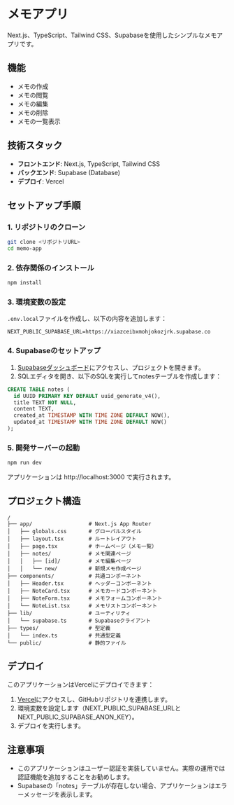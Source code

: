 # メモアプリ

Next.js、TypeScript、Tailwind CSS、Supabaseを使用したシンプルなメモアプリです。

## 機能

- メモの作成
- メモの閲覧
- メモの編集
- メモの削除
- メモの一覧表示

## 技術スタック

- **フロントエンド**: Next.js, TypeScript, Tailwind CSS
- **バックエンド**: Supabase (Database)
- **デプロイ**: Vercel

## セットアップ手順

### 1. リポジトリのクローン

```bash
git clone <リポジトリURL>
cd memo-app
```

### 2. 依存関係のインストール

```bash
npm install
```

### 3. 環境変数の設定

`.env.local`ファイルを作成し、以下の内容を追加します：

```
NEXT_PUBLIC_SUPABASE_URL=https://xiazceibxmohjokozjrk.supabase.co
```

### 4. Supabaseのセットアップ

1. [Supabaseダッシュボード](https://app.supabase.io/)にアクセスし、プロジェクトを開きます。
2. SQLエディタを開き、以下のSQLを実行してnotesテーブルを作成します：

```sql
CREATE TABLE notes (
  id UUID PRIMARY KEY DEFAULT uuid_generate_v4(),
  title TEXT NOT NULL,
  content TEXT,
  created_at TIMESTAMP WITH TIME ZONE DEFAULT NOW(),
  updated_at TIMESTAMP WITH TIME ZONE DEFAULT NOW()
);
```

### 5. 開発サーバーの起動

```bash
npm run dev
```

アプリケーションは http://localhost:3000 で実行されます。

## プロジェクト構造

```
/
├── app/                  # Next.js App Router
│   ├── globals.css       # グローバルスタイル
│   ├── layout.tsx        # ルートレイアウト
│   ├── page.tsx          # ホームページ（メモ一覧）
│   ├── notes/            # メモ関連ページ
│   │   ├── [id]/         # メモ編集ページ
│   │   └── new/          # 新規メモ作成ページ
├── components/           # 共通コンポーネント
│   ├── Header.tsx        # ヘッダーコンポーネント
│   ├── NoteCard.tsx      # メモカードコンポーネント
│   ├── NoteForm.tsx      # メモフォームコンポーネント
│   └── NoteList.tsx      # メモリストコンポーネント
├── lib/                  # ユーティリティ
│   └── supabase.ts       # Supabaseクライアント
├── types/                # 型定義
│   └── index.ts          # 共通型定義
└── public/               # 静的ファイル
```

## デプロイ

このアプリケーションはVercelにデプロイできます：

1. [Vercel](https://vercel.com)にアクセスし、GitHubリポジトリを連携します。
2. 環境変数を設定します（NEXT_PUBLIC_SUPABASE_URLとNEXT_PUBLIC_SUPABASE_ANON_KEY）。
3. デプロイを実行します。

## 注意事項

- このアプリケーションはユーザー認証を実装していません。実際の運用では認証機能を追加することをお勧めします。
- Supabaseの「notes」テーブルが存在しない場合、アプリケーションはエラーメッセージを表示します。
